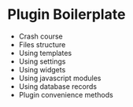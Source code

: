 # Plugin Boilerplate

* Crash course
* Files structure
* Using templates
* Using settings
* Using widgets
* Using javascript modules
* Using database records
* Plugin convenience methods
